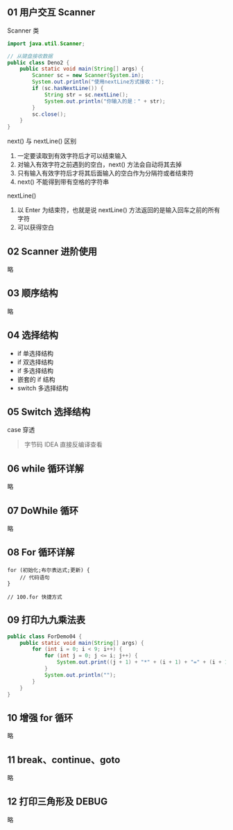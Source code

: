 ## 01 用户交互 Scanner

Scanner 类

```java
import java.util.Scanner;

// 从键盘接收数据
public class Deno2 {
    public static void main(String[] args) {
        Scanner sc = new Scanner(System.in);
        System.out.println("使用nextLine方式接收：");
        if (sc.hasNextLine()) {
            String str = sc.nextLine();
            System.out.println("你输入的是：" + str);
        }
        sc.close();
    }
}

```

next() 与 nextLine() 区别

1. 一定要读取到有效字符后才可以结束输入
2. 对输入有效字符之前遇到的空白，next() 方法会自动将其去掉
3. 只有输入有效字符后才将其后面输入的空白作为分隔符或者结束符
4. next() 不能得到带有空格的字符串

nextLine()

1. 以 Enter 为结束符，也就是说 nextLine() 方法返回的是输入回车之前的所有字符
2. 可以获得空白

## 02 Scanner 进阶使用

略

## 03 顺序结构

略

## 04 选择结构

- if 单选择结构
- if 双选择结构
- if 多选择结构
- 嵌套的 if 结构
- switch 多选择结构

## 05 Switch 选择结构

case 穿透

> 字节码 IDEA 直接反编译查看

## 06 while 循环详解

略

## 07 DoWhile 循环

略

## 08 For 循环详解

```
for (初始化;布尔表达式;更新) {
    // 代码语句
}

// 100.for 快捷方式
```

## 09 打印九九乘法表

```Java
public class ForDemo04 {
    public static void main(String[] args) {
        for (int i = 0; i < 9; i++) {
            for (int j = 0; j <= i; j++) {
                System.out.print((j + 1) + "*" + (i + 1) + "=" + (i + 1) * (j + 1) + "\t");
            }
            System.out.println("");
        }
    }
}
```

## 10 增强 for 循环

略

## 11 break、continue、goto

略

## 12 打印三角形及 DEBUG

略